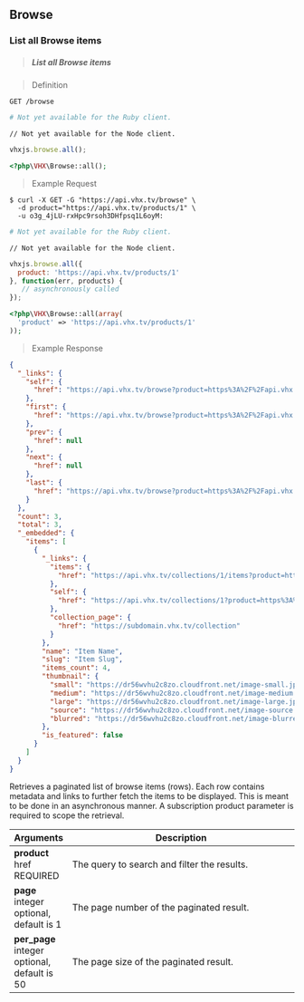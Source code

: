 <!-- ___PRODUCTS____________________________ -->
<h2 class="head-3 margin-top-xlarge padding-top-xlarge border-top margin-bottom-medium" id="browse">Browse</h2>

<h3 class="text-2 head-4 text--navy text--bold margin-top-large margin-bottom-medium" id="browse-all">List all Browse items</h3>

> <h5 class="head-5 text--white margin-bottom-medium">List all Browse items</h5>

> Definition

```shell
GET /browse
```

```ruby
# Not yet available for the Ruby client.
```

```node
// Not yet available for the Node client.
```

```javascript
vhxjs.browse.all();
```

```php
<?php\VHX\Browse::all();
```

> Example Request

```shell
$ curl -X GET -G "https://api.vhx.tv/browse" \
  -d product="https://api.vhx.tv/products/1" \
  -u o3g_4jLU-rxHpc9rsoh3DHfpsq1L6oyM:
```

```ruby
# Not yet available for the Ruby client.
```

```node
// Not yet available for the Node client.
```

```javascript
vhxjs.browse.all({
  product: 'https://api.vhx.tv/products/1'
}, function(err, products) {
   // asynchronously called
});
```

```php
<?php\VHX\Browse::all(array(
  'product' => 'https://api.vhx.tv/products/1'
));
```

> Example Response

```json
{
  "_links": {
    "self": {
      "href": "https://api.vhx.tv/browse?product=https%3A%2F%2Fapi.vhx.tv%2Fproducts%2F1"
    },
    "first": {
      "href": "https://api.vhx.tv/browse?product=https%3A%2F%2Fapi.vhx.tv%2Fproducts%2F1"
    },
    "prev": {
      "href": null
    },
    "next": {
      "href": null
    },
    "last": {
      "href": "https://api.vhx.tv/browse?product=https%3A%2F%2Fapi.vhx.tv%2Fproducts%2F1"
    }
  },
  "count": 3,
  "total": 3,
  "_embedded": {
    "items": [
      {
        "_links": {
          "items": {
            "href": "https://api.vhx.tv/collections/1/items?product=https%3A%2F%2Fapi.vhx.tv%2Fproducts%2F1"
          },
          "self": {
            "href": "https://api.vhx.tv/collections/1?product=https%3A%2F%2Fapi.vhx.tv%2Fproducts%2F1"
          },
          "collection_page": {
            "href": "https://subdomain.vhx.tv/collection"
          }
        },
        "name": "Item Name",
        "slug": "Item Slug",
        "items_count": 4,
        "thumbnail": {
          "small": "https://dr56wvhu2c8zo.cloudfront.net/image-small.jpg",
          "medium": "https://dr56wvhu2c8zo.cloudfront.net/image-medium.jpg",
          "large": "https://dr56wvhu2c8zo.cloudfront.net/image-large.jpg",
          "source": "https://dr56wvhu2c8zo.cloudfront.net/image-source.jpg",
          "blurred": "https://dr56wvhu2c8zo.cloudfront.net/image-blurred.jpg",
        },
        "is_featured": false
      }
    ]
  }
}
```

<section class="text-2 contain margin-bottom-medium">
  <p>Retrieves a paginated list of browse items (rows). Each row contains metadata and links to further fetch the items to be displayed. This is meant to be done in an asynchronous manner. A subscription product parameter is required to scope the retrieval.</p>
</section>

<table>
  <thead>
    <tr class="text-2">
      <th class="padding-medium nowrap">Arguments</th>
      <th class="padding-medium" width="100%">Description</th>
    </tr>
  </thead>

  <tbody>
    <tr class="text-2 border-bottom border--light-gray">
      <td class="nowrap">
        <strong class="is-block text--navy">product</strong>
        <span class="is-block text--transparent text-3">href</span>
        <span class="text--yellow text-3">REQUIRED</span>
      </td>
      <td>The query to search and filter the results.</td>
    </tr>
    <tr class="text-2 border-bottom border--light-gray">
      <td>
        <strong class="is-block text--navy">page</strong>
        <span class="is-block text--transparent text-3">integer</span>
        <span class="text--transparent text-3">optional, default is 1</span>
      </td>
      <td>The page number of the paginated result.</td>
    </tr>
    <tr class="text-2 border-bottom border--light-gray">
      <td>
        <strong class="is-block text--navy">per_page</strong>
        <span class="is-block text--transparent text-3">integer</span>
        <span class="text--transparent text-3">optional, default is 50</span>
      </td>
      <td>The page size of the paginated result.</td>
    </tr>
  </tbody>
</table>
